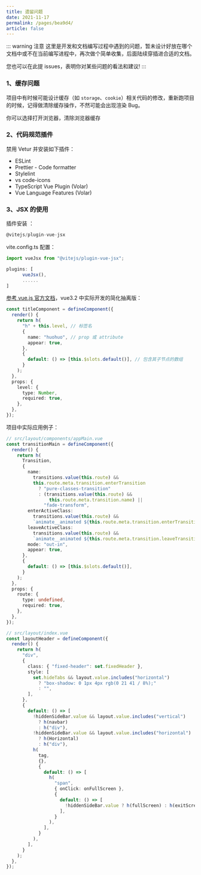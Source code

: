 ```yaml
---
title: 遗留问题
date: 2021-11-17
permalink: /pages/bea9d4/
article: false
---
```


::: warning 注意
这里是开发和文档编写过程中遇到的问题，暂未设计好放在哪个文档中或不在当前编写进程中，再次做个简单收集，后面陆续穿插进合适的文档。

您也可以在此提 issues，表明你对某些问题的看法和建议!
:::

### 1、缓存问题

项目中有时候可能设计缓存（如 `storage`、`cookie`）相关代码的修改，重新跑项目的时候，记得做清除缓存操作，不然可能会出现渲染 Bug。

你可以选择打开浏览器，清除浏览器缓存

### 2、代码规范插件

禁用 Vetur 并安装如下插件：

- ESLint
- Prettier - Code formatter
- Stylelint
- vs code-icons
- TypeScript Vue Plugin (Volar)
- Vue Language Features (Volar)

### 3、JSX 的使用

插件安装 ：

```typescript
@vitejs/plugin-vue-jsx
```

vite.config.ts 配置：

```typescript
import vueJsx from "@vitejs/plugin-vue-jsx";

plugins: [
      vueJsx(),
      ......
]
```

[参考 vue.js 官方文档](https://v3.cn.vuejs.org/guide/render-function.html)，vue3.2 中实际开发的简化抽离版：

```typescript
const titleComponent = defineComponent({
  render() {
    return h(
      "h" + this.level, // 标签名
      {
        name: "huohuo", // prop 或 attribute
        appear: true,
      },
      {
        default: () => [this.$slots.default()], // 包含其子节点的数组
      }
    );
  },
  props: {
    level: {
      type: Number,
      required: true,
    },
  },
});
```

项目中实际应用例子：

```typescript
// src/layout/components/appMain.vue
const transitionMain = defineComponent({
  render() {
    return h(
      Transition,
      {
        name:
          transitions.value(this.route) &&
          this.route.meta.transition.enterTransition
            ? "pure-classes-transition"
            : (transitions.value(this.route) &&
                this.route.meta.transition.name) ||
              "fade-transform",
        enterActiveClass:
          transitions.value(this.route) &&
          `animate__animated ${this.route.meta.transition.enterTransition}`,
        leaveActiveClass:
          transitions.value(this.route) &&
          `animate__animated ${this.route.meta.transition.leaveTransition}`,
        mode: "out-in",
        appear: true,
      },
      {
        default: () => [this.$slots.default()],
      }
    );
  },
  props: {
    route: {
      type: undefined,
      required: true,
    },
  },
});
```

```typescript
// src/layout/index.vue
const layoutHeader = defineComponent({
  render() {
    return h(
      "div",
      {
        class: { "fixed-header": set.fixedHeader },
        style: [
          set.hideTabs && layout.value.includes("horizontal")
            ? "box-shadow: 0 1px 4px rgb(0 21 41 / 8%);"
            : "",
        ],
      },
      {
        default: () => [
          !hiddenSideBar.value && layout.value.includes("vertical")
            ? h(navbar)
            : h("div"),
          !hiddenSideBar.value && layout.value.includes("horizontal")
            ? h(Horizontal)
            : h("div"),
          h(
            tag,
            {},
            {
              default: () => [
                h(
                  "span",
                  { onClick: onFullScreen },
                  {
                    default: () => [
                      !hiddenSideBar.value ? h(fullScreen) : h(exitScreen),
                    ],
                  }
                ),
              ],
            }
          ),
        ],
      }
    );
  },
});
```
